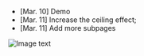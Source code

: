 - [Mar. 10] Demo
- [Mar. 11] Increase the ceiling effect; 
- [Mar. 11] Add more subpages

![Image text](https://github.com/MrGiovanni/bodymaps/blob/cr_version/img/Screenshot%202024-03-11%20at%208.45.25%E2%80%AFPM.png)
